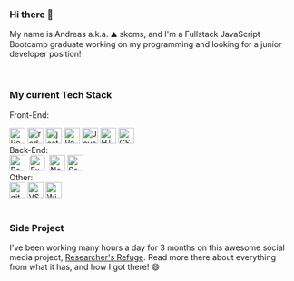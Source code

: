 ### Hi there 👋

My name is Andreas a.k.a. ⛰️ skoms, and I'm a Fullstack JavaScript Bootcamp graduate working on my programming and looking for a junior developer position!

<br/>

### My current Tech Stack

Front-End:

<div>
  <img 
    src="https://cdn.jsdelivr.net/gh/devicons/devicon/icons/react/react-original.svg" 
    height='28'
    alt='React'  
  />
  <img 
    src="https://cdn.jsdelivr.net/gh/devicons/devicon/icons/redux/redux-original.svg" 
    height='28'
    alt='redux'
  />
  <img 
    src="https://cdn.jsdelivr.net/gh/devicons/devicon/icons/jest/jest-plain.svg" 
    height='28'
    alt='jest'
  />
  <img 
    src='https://testing-library.com/img/octopus-128x128.png'
    height='28'
    alt='React Testing Library'
  />
  <img 
    src="https://cdn.jsdelivr.net/gh/devicons/devicon/icons/javascript/javascript-original.svg" 
    height='28'
    alt='JavaScript'
  />
  <img 
    src="https://cdn.jsdelivr.net/gh/devicons/devicon/icons/html5/html5-original.svg" 
    height='28'  
    alt='HTML'
  />
  <img 
    src="https://cdn.jsdelivr.net/gh/devicons/devicon/icons/css3/css3-original.svg" 
    height='28' 
    alt='CSS' 
  />
</div>
Back-End: 
<div>
  <img 
    src="https://cdn.jsdelivr.net/gh/devicons/devicon/icons/postgresql/postgresql-original.svg" 
    height='28'
    alt='PostgreSQL'
  />
  <img 
    src="https://cdn.jsdelivr.net/gh/devicons/devicon/icons/express/express-original-wordmark.svg" 
    height='28' 
    style='background-color: white; padding: 0 3px; border-radius: 20%;' 
    alt='Express'
  />
  <img 
    src="https://cdn.jsdelivr.net/gh/devicons/devicon/icons/nodejs/nodejs-plain.svg" 
    height='28'
    alt='Node.js'
  />
  <img 
    src="https://cdn.jsdelivr.net/gh/devicons/devicon/icons/sequelize/sequelize-original.svg" 
    height='28'
    alt='Sequelize'
  />
</div>
Other: 
<div>
  <img 
    src="https://cdn.jsdelivr.net/gh/devicons/devicon/icons/git/git-original.svg" 
    height='28'
    alt='git'
  />
  <img 
    src="https://cdn.jsdelivr.net/gh/devicons/devicon/icons/vscode/vscode-original.svg" 
    height='28'
    alt='VSCode'
  />
  <img 
    src="https://cdn.jsdelivr.net/gh/devicons/devicon/icons/windows8/windows8-original.svg" 
    height='28'
    alt='Windows'
  />
</div>

<br/>

### Side Project

I've been working many hours a day for 3 months on this awesome social media project, <a href='https://www.github.com/skoms/researchers-refuge'>Researcher's Refuge</a>. Read more there about everything from what it has, and how I got there! 😄

<!--
**skoms/skoms** is a ✨ _special_ ✨ repository because its `README.md` (this file) appears on your GitHub profile.

Here are some ideas to get you started:

- 🔭 I’m currently working on ...
- 🌱 I’m currently learning ...
- 👯 I’m looking to collaborate on ...
- 🤔 I’m looking for help with ...
- 💬 Ask me about ...
- 📫 How to reach me: ...
- 😄 Pronouns: ...
- ⚡ Fun fact: ...
-->
